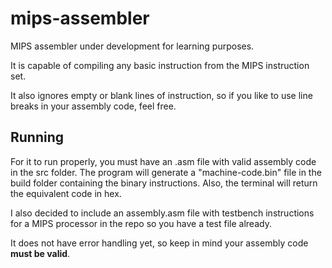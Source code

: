 # mips-assembler
MIPS assembler under development for learning purposes.

It is capable of compiling any basic instruction from the MIPS instruction set.

It also ignores empty or blank lines of instruction, so if you like to use line breaks in your assembly code, feel free.

## Running
For it to run properly, you must have an .asm file with valid assembly code in the src folder. The program will generate a "machine-code.bin" file in the build folder containing the binary instructions. Also, the terminal will return the equivalent code in hex.

I also decided to include an assembly.asm file with testbench instructions for a MIPS processor in the repo so you have a test file already.

It does not have error handling yet, so keep in mind your assembly code **must be valid**.